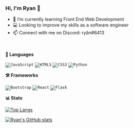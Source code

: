 ### Hi, I'm Ryan 👋

- 🌱 I’m currently learning Front End Web Development
- 💻 Looking to improve my skills as a software engineer
- 📫 Connect with me on Discord: ryân#6413
<br/>

**💬 Languages**

<code><img alt="JavaScript" src="https://img.shields.io/badge/javascript-%23323330.svg?&style=for-the-badge&logo=javascript&logoColor=%23F7DF1E"/></code>
<code><img alt="HTML5" src="https://img.shields.io/badge/html5-%23E34F26.svg?&style=for-the-badge&logo=html5&logoColor=white"/></code>
<code><img alt="CSS3" src="https://img.shields.io/badge/css3-%231572B6.svg?&style=for-the-badge&logo=css3&logoColor=white"/></code>
<code><img alt="Python" src="https://img.shields.io/badge/python-%2314354C.svg?&style=for-the-badge&logo=python&logoColor=white"/></code>

**🛠 Frameworks**

<code><img alt="Bootstrap" src="https://img.shields.io/badge/bootstrap-%23563D7C.svg?&style=for-the-badge&logo=bootstrap&logoColor=white"/></code>
<code><img alt="React" src="https://img.shields.io/badge/react-%2320232a.svg?&style=for-the-badge&logo=react&logoColor=%2361DAFB"/></code>
<code><img alt="Flask" src="https://img.shields.io/badge/flask-%23000.svg?&style=for-the-badge&logo=flask&logoColor=white"/></code>

**📊 Stats**

[![Top Langs](https://github-readme-stats.vercel.app/api/top-langs/?username=ryd0g&layout=compact&show_icons=true&theme=tokyonight)](https://github.com/ryd0g/github-readme-stats)

[![Ryan's GitHub stats](https://github-readme-stats.vercel.app/api?username=ryd0g&show_icons=true&theme=tokyonight)](https://github.com/ryd0g/github-readme-stats)


<!--
**ryd0g/ryd0g** is a ✨ _special_ ✨ repository because its `README.md` (this file) appears on your GitHub profile.

Here are some ideas to get you started:

- 🔭 I’m currently working on ...
- 🌱 I’m currently learning ...
- 👯 I’m looking to collaborate on ...
- 🤔 I’m looking for help with ...
- 💬 Ask me about ...
- 📫 How to reach me: ...
- 😄 Pronouns: ...
- ⚡ Fun fact: ...
-->
